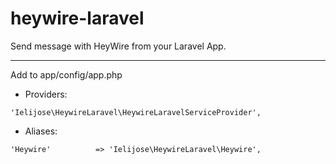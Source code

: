 heywire-laravel
===============

Send message with HeyWire from your Laravel App.

-----------------------

Add to app/config/app.php

 * Providers:
  

<pre><code>'Ielijose\HeywireLaravel\HeywireLaravelServiceProvider',</code></pre>
  
 * Aliases:

<pre><code>'Heywire'		  => 'Ielijose\HeywireLaravel\Heywire',</code></pre>
